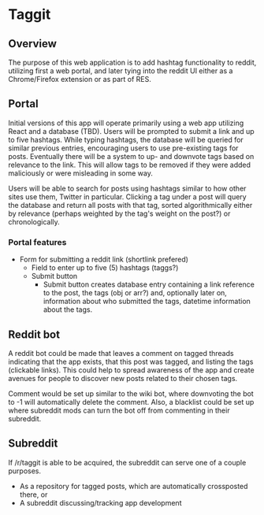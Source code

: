 # Taggit

## Overview
The purpose of this web application is to add hashtag functionality to reddit, utilizing first a web portal, and later tying into the reddit UI either as a Chrome/Firefox extension or as part of RES.

## Portal
Initial versions of this app will operate primarily using a web app utilizing React and a database (TBD). Users will be prompted to submit a link and up to five hashtags. While typing hashtags, the database will be queried for similar previous entries, encouraging users to use pre-existing tags for posts. Eventually there will be a system to up- and downvote tags based on relevance to the link. This will allow tags to be removed if they were added maliciously or were misleading in some way.

Users will be able to search for posts using hashtags similar to how other sites use them, Twitter in particular. Clicking a tag under a post will query the database and return all posts with that tag, sorted algorithmically either by relevance (perhaps weighted by the tag's weight on the post?) or chronologically.

### Portal features
- Form for submitting a reddit link (shortlink prefered)
    - Field to enter up to five (5) hashtags (taggs?)
    - Submit button
        - Submit button creates database entry containing a link reference to the post, the tags (obj or arr?) and, optionally later on, information about who submitted the tags, datetime information about the tags.
    
## Reddit bot
A reddit bot could be made that leaves a comment on tagged threads indicating that the app exists, that this post was tagged, and listing the tags (clickable links). This could help to spread awareness of the app and create avenues for people to discover new posts related to their chosen tags.

Comment would be set up similar to the wiki bot, where downvoting the bot to -1 will automatically delete the comment. Also, a blacklist could be set up where subreddit mods can turn the bot off from commenting in their subreddit.

## Subreddit
If /r/taggit is able to be acquired, the subreddit can serve one of a couple purposes.
- As a repository for tagged posts, which are automatically crossposted there,  or
- A subreddit discussing/tracking app development